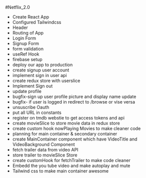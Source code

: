 #Netflix_2.0
 - Create React App
 - Configured Tailwindcss
 - Header
 - Routing of App
 - Login Form
 - Signup Form
 - form validation
 - useRef Hook
 - firebase setup
 - deploy our app to production
 - create signup user account
 - implement sign in user api
 - create redux store with userslice
 - Implement Sign out
 - update profile
 - bugfix-sign up user profile picture and display name update
 - bugfix- if user is logged in redirect to /browse or vise versa
 - unsuscribe Oauth
 - put all URL in constants 
 - register on tmdb webstie to get access tokens and api
 - create movieSlice to store movie data in redux store
 - create custom hook nowPlaying Movies to make cleaner code
 - planning for main container & secondary container
 - create MainContainer component which have VideoTitle and VideoBackground Component
 - fetch trailer data from video API
 - store trailer  to movieSlice Store
 - create customHook for fetchTrailer to make code cleaner
 - Embedd the you tube video and make autoplay and mute
 - Tailwind css to make main container awesome